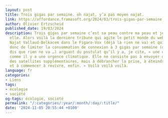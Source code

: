 ```yaml
---
layout: post
title: Trois gigas par semaine. oh najat, y’a pas moyen najat.
link: https://affordance.framasoft.org/2024/03/trois-gigas-par-semaine
author: Olivier Ertzscheid
published_date: 19/03/2024
description: Trois gigas par semaine c’est sa peau contre ma peau et je suis avec
  elle. Alors voilà la dernière tribune qui agite le petit monde du web, tribune de
  Najat Vallaud-Belkacem dans le Figaro-Vox (déjà là rien ne va) et qui préconise
  donc de limiter la consommation de connexion à 3 gigas par semaine (quand je vous
  dis que rien ne va …) arguant du postulat qu’il y a, je cite, « une urgence numérique
  comme il y a une urgence climatique. Elle ne consiste pas à envoyer dans l’espace
  des satellites supplémentaires, mais à débrancher la prise, à éteindre nos écrans,
  et à commencer à revivre, enfin. » Voilà voilà voilà.
language: fr
categories:
- Liens
tags:
- écologie
- société
og-tags: écologie, société
permalink: "/:categories/:year/:month/:day/:title/"
date: '2024-11-05 20:55:44 +0100'
---
```

